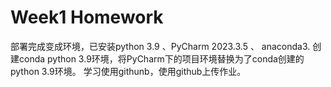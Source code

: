 # Week1 Homework

部署完成变成环境，已安装python 3.9 、PyCharm 2023.3.5 、 anaconda3. 创建conda python 3.9环境，将PyCharm下的项目环境替换为了conda创建的python 3.9环境。 学习使用githunb，使用github上传作业。
